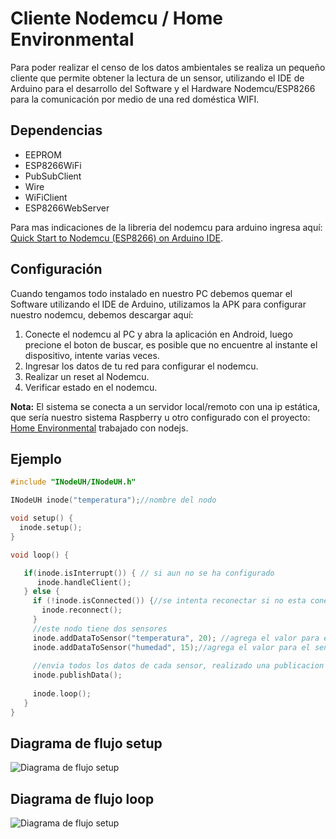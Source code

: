 # Cliente Nodemcu / Home Environmental

Para poder realizar el censo de los datos ambientales se realiza un pequeño cliente que permite obtener la lectura de un sensor, utilizando el IDE de Arduino para el desarrollo del Software y el Hardware Nodemcu/ESP8266 para la comunicación por medio de una red doméstica WIFI. 

## Dependencias
 - EEPROM
 - ESP8266WiFi
 - PubSubClient
 - Wire
 - WiFiClient 
 - ESP8266WebServer
 
Para mas indicaciones de la libreria del nodemcu para arduino ingresa aquí: [Quick Start to Nodemcu (ESP8266) on Arduino IDE](http://www.instructables.com/id/Quick-Start-to-Nodemcu-ESP8266-on-Arduino-IDE/).


## Configuración
Cuando tengamos todo instalado en nuestro PC debemos quemar el Software utilizando el IDE de Arduino, 
utilizamos la APK para configurar nuestro nodemcu, debemos descargar aquí:

1. Conecte el nodemcu al PC y abra la aplicación en Android, luego precione el boton de buscar, es posible que no encuentre al instante el dispositivo, intente varias veces. 
2. Ingresar los datos de tu red para configurar el nodemcu.
3. Realizar un reset al Nodemcu.
4. Verificar estado en el nodemcu.

**Nota:** El sistema se conecta a un servidor local/remoto con una ip estática, que sería nuestro sistema Raspberry u otro configurado con el proyecto: [Home Environmental](https://github.com/raalzate/home-environmental) trabajado con nodejs.

## Ejemplo

```c++
#include "INodeUH/INodeUH.h"

INodeUH inode("temperatura");//nombre del nodo

void setup() {
  inode.setup();
}

void loop() {

   if(inode.isInterrupt()) { // si aun no se ha configurado
      inode.handleClient(); 
   } else {
     if (!inode.isConnected()) {//se intenta reconectar si no esta conectado
       inode.reconnect();
     }
     //este nodo tiene dos sensores
	 inode.addDataToSensor("temperatura", 20); //agrega el valor para el sensor de temperatura
     inode.addDataToSensor("humedad", 15);//agrega el valor para el sensor de humedad
	 
	 //envia todos los datos de cada sensor, realizado una publicacion 
     inode.publishData();
     
     inode.loop();
   }
}
```

## Diagrama de flujo setup
![Diagrama de flujo setup](https://raw.githubusercontent.com/raalzate/home-environmental-nodemcu/master/asserts/img_setup.png)

## Diagrama de flujo loop
![Diagrama de flujo setup](https://raw.githubusercontent.com/raalzate/home-environmental-nodemcu/master/asserts/img_loop.png)

